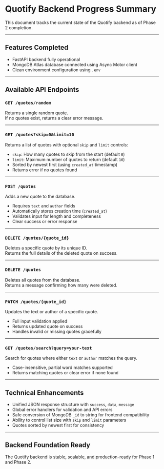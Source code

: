 # Quotify Backend Progress Summary

This document tracks the current state of the Quotify backend as of Phase 2 completion.

---

## Features Completed

- FastAPI backend fully operational  
- MongoDB Atlas database connected using Async Motor client  
- Clean environment configuration using `.env`  

---

## Available API Endpoints

### `GET /quotes/random`  
Returns a single random quote.  
If no quotes exist, returns a clear error message.  

---

### `GET /quotes?skip=0&limit=10`  
Returns a list of quotes with optional `skip` and `limit` controls:  
- `skip`: How many quotes to skip from the start (default `0`)  
- `limit`: Maximum number of quotes to return (default `10`)  
- Sorted by newest first (using `created_at` timestamp)  
- Returns error if no quotes found  

---

### `POST /quotes`  
Adds a new quote to the database.  
- Requires `text` and `author` fields  
- Automatically stores creation time (`created_at`)  
- Validates input for length and completeness  
- Clear success or error response  

---

### `DELETE /quotes/{quote_id}`  
Deletes a specific quote by its unique ID.  
Returns the full details of the deleted quote on success.  

---

### `DELETE /quotes`  
Deletes all quotes from the database.  
Returns a message confirming how many were deleted.  

---

### `PATCH /quotes/{quote_id}`  
Updates the text or author of a specific quote.  
- Full input validation applied  
- Returns updated quote on success  
- Handles invalid or missing quotes gracefully  

---

### `GET /quotes/search?query=your-text`  
Search for quotes where either `text` or `author` matches the query.  
- Case-insensitive, partial word matches supported  
- Returns matching quotes or clear error if none found  

---

## Technical Enhancements

- Unified JSON response structure with `success`, `data`, `message`  
- Global error handlers for validation and API errors  
- Safe conversion of MongoDB `_id` to string for frontend compatibility  
- Ability to control list size with `skip` and `limit` parameters  
- Quotes sorted by newest first for consistency  

---

## Backend Foundation Ready

The Quotify backend is stable, scalable, and production-ready for Phase 1 and Phase 2.  

